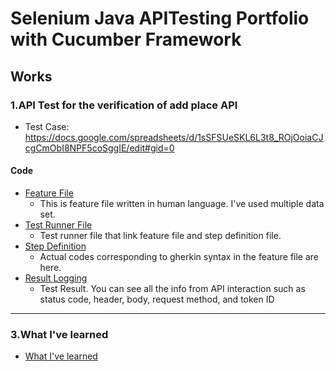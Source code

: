 # Selenium Java APITesting Portfolio with Cucumber Framework

## Works
### 1.API Test for the verification of add place API

* Test Case: <https://docs.google.com/spreadsheets/d/1sSFSUeSKL6L3t8_ROjOoiaCJcgCmObI8NPF5coSggIE/edit#gid=0>

#### Code
* [Feature File](https://github.com/wohu8292/APITesting_Portfolio_DemoProject/blob/master/src/test/java/features/firstTest.feature)
  *  This is feature file written in human language. I've used multiple data set.
* [Test Runner File](https://github.com/wohu8292/APITesting_Portfolio_DemoProject/blob/master/src/test/java/test_runners/TestRunnerFile1.java)
  *  Test runner file that link feature file and step definition file.   
* [Step Definition](https://github.com/wohu8292/APITesting_Portfolio_DemoProject/blob/master/src/test/java/step_definitions/stepDefinition1.java)
  *  Actual codes corresponding to gherkin syntax in the feature file are here. 
* [Result Logging](https://github.com/wohu8292/APITesting_Portfolio_DemoProject/blob/master/logging.txt)
  *  Test Result. You can see all the info from API interaction such as status code, header, body, request method, and token ID

--------------

### 3.What I've learned

* [What I've learned](https://github.com/wohu8292/APITesting_Learning)

